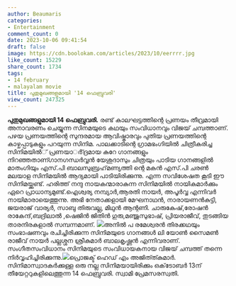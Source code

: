 ```yaml
---
author: Beaumaris
categories:
- Entertainment
comment_count: 0
date: 2023-10-06 09:41:54
draft: false
image: https://cdn.boolokam.com/articles/2023/10/eerrrr.jpg
like_count: 15229
share_count: 1734
tags:
- 14 february
- malayalam movie
title: പുതുമുഖങ്ങളുമായി '14 ഫെബ്രുവരി'
view_count: 247325
---
```


**പുതുമുഖങ്ങളുമായി 14 ഫെബ്രുവരി.** രണ്ട് കാലഘട്ടത്തിന്റെ പ്രണയം തീവ്രമായി അനാവരണം ചെയ്യുന്ന സിനമയുടെ കഥയും സംവിധാനവും വിജയ് ചമ്പത്താണ്. പഴയ പ്രണയത്തിന്റെ സുന്ദരമായ ആവിഷ്കാരവും പുതിയ പ്രണയത്തിന്റെ കാഴ്ചപ്പാടുകളും പറയുന്ന സിനിമ. പാലക്കാടിന്റെ ഗ്രാമഭംഗിയില്‍ ചിത്രീകരിച്ച സിനിമയില്‍് പ്രണയാര്‍്ദ്രമായ കുറേ ഗാനങ്ങളും നിറഞ്ഞതാണ്ഗാനഗന്ധര്‍വ്വന്‍ യേശുദാസും ചിത്രയും പാടിയ ഗാനങ്ങളില്‍ മാതംഗിയും എസ്.പി ബാലസുബ്രഹ്‌മണ്യത്തി ന്റെ മകന്‍ എസ്.പി ചരണ്‍ മലയാള സിനിമയില്‍ ആദ്യമായി പാടിയിരിക്കുന്നു. എന്ന സവിശേഷത കൂടി ഈ സിനിമയ്ക്കുണ്ട്. ഹരിത്ത് നന്ദു നായകന്മാരാകുന്ന സിനിമയില്‍ നായികമാര്‍ക്കും ഏറെ പ്രാധാന്യമുണ്ട്.ഐശ്വര്യ നമ്പ്യാര്‍,ആരതി നായര്‍, അപൂര്‍വ്വ എന്നിവര്‍ നായിമാരായെത്തുന്നു. അഭി നേതാക്കളായി മേഘനാഥന്‍, നാരായണന്‍കുട്ടി, ജയരാജ് വാര്യര്‍, സാബു തിരുവല്ല, മിഥുന്‍ ആന്റണി. ചാരുകേഷ്,രോഷന്‍ രാകേന്ദ്,ബദ്രിലാല്‍ ,ഷെജിന്‍ ജിതിന്‍ ഗുരു,മഞ്ജുസുഭാഷ്, പ്രിയരാജീവ്, തുടങ്ങിയ താരനിരകളാല്‍ സമ്പന്നമാണ്. ![](https://cdn.boolokam.com/articles/2023/10/eerrrr.jpg)അനില്‍ പ രമേശ്വരന്‍ തിരക്കഥയും സംഭാഷണവും രചിച്ചിരിക്കുന്ന സിനിമയുടെ ഗാനങ്ങള്‍ ലി യോണ്‍ സൈമണ്‍ രാജീവ് നായര്‍ പല്ലശ്ശന ശ്രീകുമാര്‍ ബാലകൃഷ്ണന്‍ എന്നിവരാണ്. സംഗീതസംവിധാനം സിനിമയുടെ സംവിധായകനായ വിജയ് ചമ്പത്ത് തന്നെ നിര്‍വ്വഹിച്ചിരിക്കുന്നു.![](https://cdn.boolokam.com/articles/2023/10/xxx.jpg)പ്രൊജക്ട് ഹെഡ് എം അജിത്ത്കുമാര്‍. സിനിമാസ്വാദകര്‍ക്കുള്ള ഒരു നല്ല സിനിമയായിരിക്കും ഒക്‌ടോബര്‍ 13ന് തീയേറ്ററുകളിലെത്തുന്ന 14 ഫെബ്രുവരി. സ്വാമി പ്രേമസരസ്വതി.